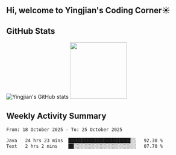 ## Hi, welcome to Yingjian's Coding Corner☀️

## GitHub Stats
![Yingjian's GitHub stats](https://github-readme-stats.vercel.app/api?username=BigBigBai&show_icons=true&hide=stars,issues&hide_border=true&theme=merko&bg_color=00000000)
<img height="150em" src="https://github-readme-stats.vercel.app/api/top-langs/?username=BigBigBai&layout=compact&hide_border=true&theme=merko&bg_color=00000000"/>

## Weekly Activity Summary

<!--START_SECTION:waka-->

```txt
From: 18 October 2025 - To: 25 October 2025

Java   24 hrs 23 mins  ███████████████████████░░   92.30 %
Text   2 hrs 2 mins    ██░░░░░░░░░░░░░░░░░░░░░░░   07.70 %
```

<!--END_SECTION:waka-->


